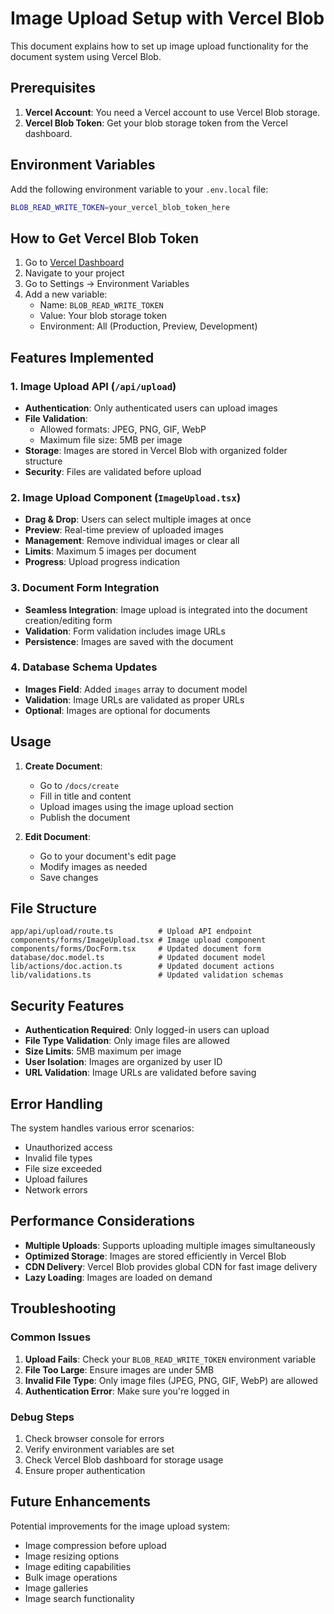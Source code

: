 # Image Upload Setup with Vercel Blob

This document explains how to set up image upload functionality for the document system using Vercel Blob.

## Prerequisites

1. **Vercel Account**: You need a Vercel account to use Vercel Blob storage.
2. **Vercel Blob Token**: Get your blob storage token from the Vercel dashboard.

## Environment Variables

Add the following environment variable to your `.env.local` file:

```bash
BLOB_READ_WRITE_TOKEN=your_vercel_blob_token_here
```

## How to Get Vercel Blob Token

1. Go to [Vercel Dashboard](https://vercel.com/dashboard)
2. Navigate to your project
3. Go to Settings → Environment Variables
4. Add a new variable:
   - Name: `BLOB_READ_WRITE_TOKEN`
   - Value: Your blob storage token
   - Environment: All (Production, Preview, Development)

## Features Implemented

### 1. Image Upload API (`/api/upload`)

- **Authentication**: Only authenticated users can upload images
- **File Validation**:
  - Allowed formats: JPEG, PNG, GIF, WebP
  - Maximum file size: 5MB per image
- **Storage**: Images are stored in Vercel Blob with organized folder structure
- **Security**: Files are validated before upload

### 2. Image Upload Component (`ImageUpload.tsx`)

- **Drag & Drop**: Users can select multiple images at once
- **Preview**: Real-time preview of uploaded images
- **Management**: Remove individual images or clear all
- **Limits**: Maximum 5 images per document
- **Progress**: Upload progress indication

### 3. Document Form Integration

- **Seamless Integration**: Image upload is integrated into the document creation/editing form
- **Validation**: Form validation includes image URLs
- **Persistence**: Images are saved with the document

### 4. Database Schema Updates

- **Images Field**: Added `images` array to document model
- **Validation**: Image URLs are validated as proper URLs
- **Optional**: Images are optional for documents

## Usage

1. **Create Document**:
   - Go to `/docs/create`
   - Fill in title and content
   - Upload images using the image upload section
   - Publish the document

2. **Edit Document**:
   - Go to your document's edit page
   - Modify images as needed
   - Save changes

## File Structure

```
app/api/upload/route.ts          # Upload API endpoint
components/forms/ImageUpload.tsx # Image upload component
components/forms/DocForm.tsx     # Updated document form
database/doc.model.ts            # Updated document model
lib/actions/doc.action.ts        # Updated document actions
lib/validations.ts               # Updated validation schemas
```

## Security Features

- **Authentication Required**: Only logged-in users can upload
- **File Type Validation**: Only image files are allowed
- **Size Limits**: 5MB maximum per image
- **User Isolation**: Images are organized by user ID
- **URL Validation**: Image URLs are validated before saving

## Error Handling

The system handles various error scenarios:

- Unauthorized access
- Invalid file types
- File size exceeded
- Upload failures
- Network errors

## Performance Considerations

- **Multiple Uploads**: Supports uploading multiple images simultaneously
- **Optimized Storage**: Images are stored efficiently in Vercel Blob
- **CDN Delivery**: Vercel Blob provides global CDN for fast image delivery
- **Lazy Loading**: Images are loaded on demand

## Troubleshooting

### Common Issues

1. **Upload Fails**: Check your `BLOB_READ_WRITE_TOKEN` environment variable
2. **File Too Large**: Ensure images are under 5MB
3. **Invalid File Type**: Only image files (JPEG, PNG, GIF, WebP) are allowed
4. **Authentication Error**: Make sure you're logged in

### Debug Steps

1. Check browser console for errors
2. Verify environment variables are set
3. Check Vercel Blob dashboard for storage usage
4. Ensure proper authentication

## Future Enhancements

Potential improvements for the image upload system:

- Image compression before upload
- Image resizing options
- Image editing capabilities
- Bulk image operations
- Image galleries
- Image search functionality
